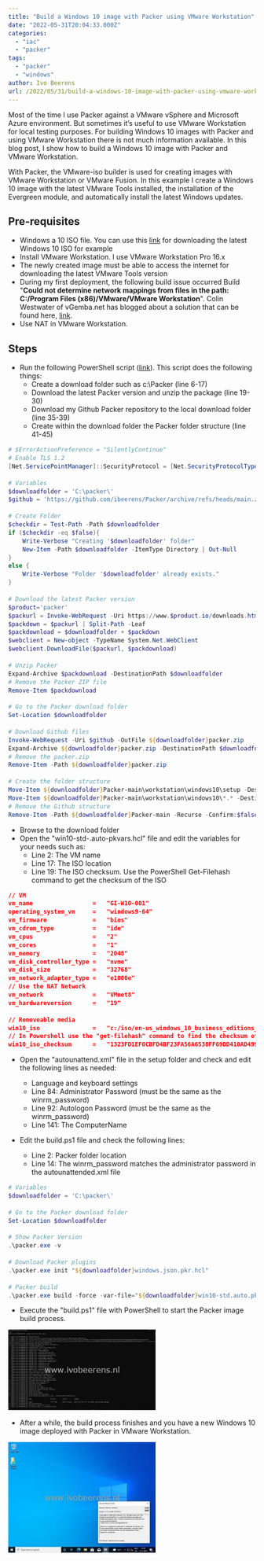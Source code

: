 ```yaml
---
title: "Build a Windows 10 image with Packer using VMware Workstation"
date: "2022-05-31T20:04:33.000Z"
categories: 
  - "iac"
  - "packer"
tags: 
  - "packer"
  - "windows"
author: Ivo Beerens
url: /2022/05/31/build-a-windows-10-image-with-packer-using-vmware-workstation/
---
```


Most of the time I use Packer against a VMware vSphere and Microsoft Azure environment. But sometimes it’s useful to use VMware Workstation for local testing purposes. For building Windows 10 images with Packer and using VMware Workstation there is not much information available. In this blog post, I show how to build a Windows 10 image with Packer and VMware Workstation.

With Packer, the VMware-iso builder is used for creating images with VMware Workstation or VMware Fusion. In this example I create a Windows 10 image with the latest VMware Tools installed, the installation of the Evergreen module, and automatically install the latest Windows updates.

## **Pre-requisites**

- Windows a 10 ISO file. You can use this [link](https://www.ivobeerens.nl/2021/05/19/quick-tip-download-the-latest-windows-10-iso-file/) for downloading the latest Windows 10 ISO for example
- Install VMware Workstation. I use VMware Workstation Pro 16.x
- The newly created image must be able to access the internet for  downloading the latest VMware Tools version
- During my first deployment, the following build issue occurred Build "**Could not determine network mappings from files in the path: C:/Program Files (x86)/VMware/VMware Workstation**". Colin Westwater of vGemba.net has blogged about a solution that can be found here, [link](https://www.vgemba.net/VMware/Packer-Workstation-Error/).
- Use NAT in VMware Workstation.

## **Steps**

- Run the following PowerShell script ([link](https://raw.githubusercontent.com/ibeerens/Packer/main/workstation/windows10/download.ps1)). This script does the following things:
  - Create a download folder such as c:\Packer (line 6-17)
  - Download the latest Packer version and unzip the package (line 19-30)
  - Download my Github Packer repository to the local download folder (line 35-39)
  - Create within the download folder the Packer folder structure (line 41-45)

```powershell
# $ErrorActionPreference = "SilentlyContinue"
# Enable TLS 1.2
[Net.ServicePointManager]::SecurityProtocol = [Net.SecurityProtocolType]::Tls12
 
# Variables
$downloadfolder = 'C:\packer\'
$github = 'https://github.com/ibeerens/Packer/archive/refs/heads/main.zip'
 
# Create Folder
$checkdir = Test-Path -Path $downloadfolder
if ($checkdir -eq $false){
    Write-Verbose "Creating '$downloadfolder' folder"
    New-Item -Path $downloadfolder -ItemType Directory | Out-Null
}
else {
    Write-Verbose "Folder '$downloadfolder' already exists."
}
 
# Download the latest Packer version
$product='packer'
$packurl = Invoke-WebRequest -Uri https://www.$product.io/downloads.html | Select-Object -Expand links | Where-Object href -match "//releases\.hashicorp\.com/$product/\d.*/$product_.*_windows_amd64\.zip$" | Select-Object -Expand href
$packdown = $packurl | Split-Path -Leaf
$packdownload = $downloadfolder + $packdown
$webclient = New-object -TypeName System.Net.WebClient
$webclient.DownloadFile($packurl, $packdownload)
 
# Unzip Packer
Expand-Archive $packdownload -DestinationPath $downloadfolder
# Remove the Packer ZIP file
Remove-Item $packdownload
 
# Go to the Packer download folder
Set-Location $downloadfolder
 
# Download Github files
Invoke-WebRequest -Uri $github -OutFile ${downloadfolder}packer.zip
Expand-Archive ${downloadfolder}packer.zip -DestinationPath $downloadfolder
# Remove the packer.zip
Remove-Item -Path ${downloadfolder}packer.zip 
 
# Create the folder structure
Move-Item ${downloadfolder}Packer-main\workstation\windows10\setup -Destination $downloadfolder
Move-Item ${downloadfolder}Packer-main\workstation\windows10\*.* -Destination $downloadfolder
# Remove the Github structure
Remove-Item -Path ${downloadfolder}Packer-main -Recurse -Confirm:$false -Force
```

- Browse to the download folder
- Open the "win10-std-.auto-pkvars.hcl" file and edit the variables for your needs such as:
  - Line 2: The VM name
  - Line 17: The ISO location
  - Line 19: The ISO checksum. Use the PowerShell Get-Filehash command to get the checksum of the ISO

```json
// VM
vm_name                 =   "GI-W10-001" 
operating_system_vm     =   "windows9-64"
vm_firmware             =   "bios"
vm_cdrom_type           =   "ide"
vm_cpus                 =   "2"
vm_cores                =   "1"
vm_memory               =   "2048"
vm_disk_controller_type =   "nvme"
vm_disk_size            =   "32768"
vm_network_adapter_type =   "e1000e"
// Use the NAT Network
vm_network              =   "VMnet8"
vm_hardwareversion      =   "19"
 
// Removeable media
win10_iso               =   "c:/iso/en-us_windows_10_business_editions_version_21h2_x64_dvd_ce067768.iso"
// In Powershell use the "get-filehash" command to find the checksum of the ISO
win10_iso_checksum      =   "1323FD1EF0CBFD4BF23FA56A6538FF69DD410AD49969983FEE3DF936A6C811C5"
```

- Open the "autounattend.xml" file in the setup folder and check and edit the following lines as needed:
    - Language and keyboard settings
    - Line 84: Administrator Password (must be the same as the winrm_password)
    - Line 92: Autologon Password (must be the same as the winrm_password)
    - Line 141: The ComputerName

- Edit the build.ps1 file and check the following lines:
    - Line 2: Packer folder location
    - Line 14: The winrm\_password matches the administrator password in the autounattended.xml file

```powershell
# Variables
$downloadfolder = 'C:\packer\'
 
# Go to the Packer download folder
Set-Location $downloadfolder
 
# Show Packer Version
.\packer.exe -v
 
# Download Packer plugins
.\packer.exe init "${downloadfolder}windows.json.pkr.hcl"
 
# Packer build
.\packer.exe build -force -var-file="${downloadfolder}win10-std.auto.pkrvars.hcl" -var "winrm_username=administrator" -var "winrm_password=ThisisagoodPassword!" "${downloadfolder}windows.json.pkr.hcl"
```

- Execute the "build.ps1" file with PowerShell to start the Packer image build process.

[![](images/PackerRun-300x164.jpg)](images/PackerRun.jpg)

- After a while, the build process finishes and you have a new Windows 10 image deployed with Packer in VMware Workstation.

[![](images/Windows-300x225.jpg)](images/Windows.jpg)